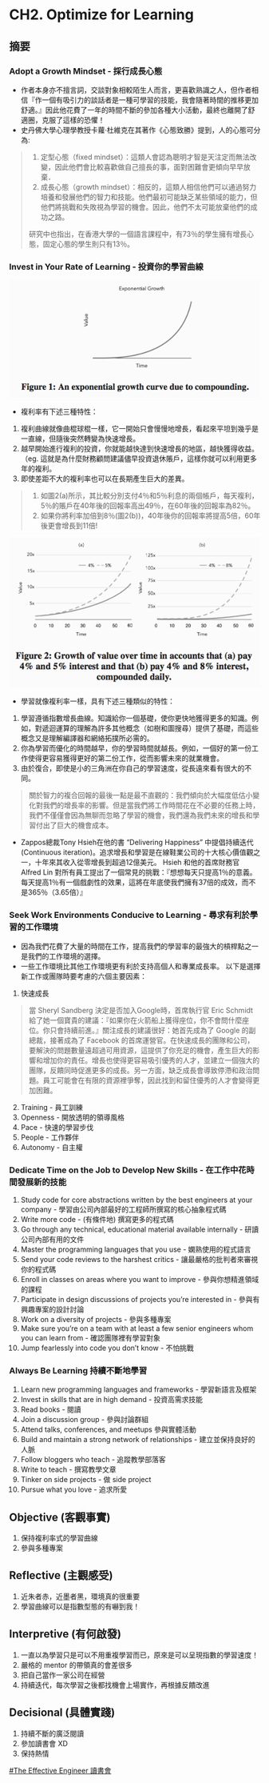 # CH2. Optimize for Learning

## 摘要
 
### Adopt a Growth Mindset - 採行成長心態

* 作者本身亦不擅言詞，交談對象相較陌生人而言，更喜歡熟識之人，但作者相信『作一個有吸引力的談話者是一種可學習的技能，我會隨著時間的推移更加舒適。』因此他花費了一年的時間不斷的參加各種大小活動，最終也離開了舒適圈，克服了這樣的恐懼！
* 史丹佛大學心理學教授卡蘿‧杜維克在其著作《心態致勝》提到，人的心態可分為:

> 1. 定型心態（fixed mindset）：這類人會認為聰明才智是天注定而無法改變，因此他們會比較喜歡做自己擅長的事，面對困難會更傾向早早放棄．
> 2. 成長心態（growth mindset）：相反的，這類人相信他們可以通過努力培養和發展他們的智力和技能。他們最初可能缺乏某些領域的能力，但他們將挑戰和失敗視為學習的機會。因此，他們不太可能放棄他們的成功之路。
>
> 研究中也指出，在香港大學的一個語言課程中，有73％的學生擁有增長心態，固定心態的學生則只有13％。

### Invest in Your Rate of Learning - 投資你的學習曲線

![Figure1](https://github.com/adennis1984/BookClub/blob/master/TheEffectiveEngineer/CH2/Figure1.png?raw=true "Figure1") 

* 複利率有下述三種特性：

1. 複利曲線就像曲棍球棍一樣，它一開始只會慢慢地增長，看起來平坦到幾乎是一直線，但隨後突然轉變為快速增長。
2. 越早開始進行複利的投資，你就能越快達到快速增長的地區，越快獲得收益。（eg. 這就是為什麼財務顧問建議儘早投資退休賬戶，這樣你就可以利用更多年的複利。
3. 即使差距不大的複利率也可以在長期產生巨大的差異。

> 1. 如圖2(a)所示，其比較分別支付4％和5％利息的兩個帳戶，每天複利，5％的賬戶在40年後的回報率高出49％，在60年後的回報率為82％。
> 2. 如果你將利率加倍到8％(圖2(b))，40年後你的回報率將提高5倍，60年後更會增長到11倍!

![Figure2](https://github.com/adennis1984/BookClub/blob/master/TheEffectiveEngineer/CH2/Figure2.png?raw=true "Figure2") 

* 學習就像複利率一樣，具有下述三種類似的特性：

1. 學習遵循指數增長曲線。知識給你一個基礎，使你更快地獲得更多的知識。例如，對遞迴運算的理解為許多其他概念（如樹和圖搜尋）提供了基礎，而這些概念又是理解編譯器和網絡拓撲所必需的。
2. 你為學習而優化的時間越早，你的學習時間就越長。例如，一個好的第一份工作使得更容易獲得更好的第二份工作，從而影響未來的就業機會。
3. 由於復合，即使是小的三角洲在你自己的學習速度，從長遠來看有很大的不同。
> 關於智力的複合回報的最後一點是最不直觀的：我們傾向於大幅度低估小變化對我們的增長率的影響。但是當我們將工作時間花在不必要的任務上時，我們不僅僅會因為無聊而忽略了學習的機會，我們還為我們未來的增長和學習付出了巨大的機會成本。

* Zappos總裁Tony Hsieh在他的書 “Delivering Happiness” 中提倡持續迭代(Continuous iteration)。追求增長和學習是在線鞋業公司的十大核心價值觀之一，十年來其收入從零增長到超過12億美元。 Hsieh 和他的首席財務官 Alfred Lin 對所有員工提出了一個常見的挑戰：『想想每天只提高1％的意義。每天提高1％有一個戲劇性的效果，這將在年底使我們擁有37倍的成效，而不是365％（3.65倍）』

### Seek Work Environments Conducive to Learning - 尋求有利於學習的工作環境

* 因為我們花費了大量的時間在工作，提高我們的學習率的最強大的槓桿點之一是我們的工作環境的選擇。
* 一些工作環境比其他工作環境更有利於支持高個人和專業成長率。 以下是選擇新工作或團隊時要考慮的六個主要因素：

1. 快速成長
> 當 Sheryl Sandberg 決定是否加入Google時，首席執行官 Eric Schmidt 給了她一個寶貴的建議：『如果你在火箭船上獲得座位，你不會問什麼座位。你只會持續前進。』關注成長的建議很好：她首先成為了 Google 的副總裁，接著成為了 Facebook 的首席運營官。在快速成長的團隊和公司，要解決的問題數量遠超過可用資源，這提供了你充足的機會，產生巨大的影響和增加你的責任。增長也使得更容易吸引優秀的人才，並建立一個強大的團隊，反饋同時促進更多的成長。另一方面，缺乏成長會導致停滯和政治問題。員工可能會在有限的資源裡爭奪，因此找到和留住優秀的人才會變得更加困難。

2. Training - 員工訓練
3. Openness - 開放透明的領導風格
4. Pace - 快速的學習步伐
5. People - 工作夥伴
6. Autonomy - 自主權

### Dedicate Time on the Job to Develop New Skills - 在工作中花時間發展新的技能

1. Study code for core abstractions written by the best engineers at your company - 學習由公司內部最好的工程師所撰寫的核心抽象程式碼
2. Write more code - (有條件地) 撰寫更多的程式碼 
3. Go through any technical, educational material available internally - 研讀公司內部有用的文件
4. Master the programming languages that you use - 嫻熟使用的程式語言
5. Send your code reviews to the harshest critics - 讓最嚴格的批判者來審視你的程式碼
6. Enroll in classes on areas where you want to improve - 參與你想精進領域的課程
7. Participate in design discussions of projects you’re interested in - 參與有興趣專案的設計討論
8. Work on a diversity of projects - 參與多種專案
9. Make sure you’re on a team with at least a few senior engineers whom you can learn from - 確認團隊裡有學習對象
10. Jump fearlessly into code you don’t know - 不怕挑戰

### Always Be Learning 持續不斷地學習

1. Learn new programming languages and frameworks - 學習新語言及框架
2. Invest in skills that are in high demand - 投資高需求技能
3. Read books - 閱讀
4. Join a discussion group - 參與討論群組
5. Attend talks, conferences, and meetups 參與實體活動
6. Build and maintain a strong network of relationships - 建立並保持良好的人脈
7. Follow bloggers who teach - 追蹤教學部落客
8. Write to teach - 撰寫教學文章
9. Tinker on side projects - 做 side project
10. Pursue what you love - 追求所愛

## Objective (客觀事實)
1. 保持複利率式的學習曲線
2. 參與多種專案

## Reflective (主觀感受) 
1. 近朱者赤，近墨者黑，環境真的很重要
2. 學習曲線可以是指數型態的有嚇到我！

## Interpretive (有何啟發)
1. 一直以為學習只是可以不用重複學習而已，原來是可以呈現指數的學習速度！
2. 嚴格的 mentor 的帶領真的會差很多
3. 把自己當作一家公司在經營
4. 持續迭代，每次學習之後都找機會上場實作，再根據反饋改進
 
## Decisional (具體實踐)
1. 持續不斷的廣泛閱讀 
2. 參加讀書會 XD
3. 保持熱情


[#The Effective Engineer 讀書會](https://softnshare.wordpress.com/portfolio/packageeffectiveengineer/)